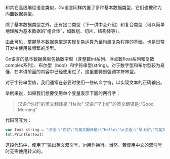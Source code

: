 和其它高级编程语言类似，Go语言同样内置了多种基本数据类型，它们也被称为内置数据类型。

除了基本数据类型之外，还有接口类型（下一讲中会介绍）和复合类型（可以简单地理解为基本数据的“组合体”，如数组、切片、结构体等）。

由此可见，掌握基本数据类型是实现复杂运算乃至构建复杂程序的基础，也是日常开发中使用最频繁的类型。

Go语言的基本数据类型包括数字型（含整数int系列、浮点数float系列和复数complex系列）、布尔型（bool）和字符串型(string)。对于数字型和布尔型较为易懂，在本讲前面的内容中已经使用过了，这里要特别强调字符串型。

对于字符串型值，我们通常在必要时使用一些转义字符，以实现文本的正确输出。

举例来说，如果我们想要使用单个变量表示下面的两行字：

> 汉语:"你好"的英文翻译是:"Hello" 汉语:"早上好"的英文翻译是:"Good Morning"

代码可写为：

```Go
var text string = "汉语:\"你好\"的英文翻译是:\"Hello\"\n汉语:\"早上好\"的英文翻译是:\"Good Morning\""
fmt.Println(text)
```

这段代码中，使用了"输出英文双引号，\n用作换行。当然，若使用中文的双引号时无需使用转义的。